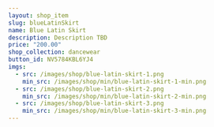 ```yaml
---
layout: shop_item
slug: blueLatinSkirt
name: Blue Latin Skirt
description: Description TBD
price: "200.00"
shop_collection: dancewear
button_id: NV5784KBL6YJ4
imgs:
  - src: /images/shop/blue-latin-skirt-1.png
    min_src: /images/shop/min/blue-latin-skirt-1-min.png
  - src: /images/shop/blue-latin-skirt-2.png
    min_src: /images/shop/min/blue-latin-skirt-2-min.png
  - src: /images/shop/blue-latin-skirt-3.png
    min_src: /images/shop/min/blue-latin-skirt-3-min.png
---
```

